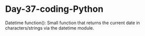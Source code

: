 # Day-37-coding-Python
Datetime function(): Small function that returns the current date in characters/strings via the datetime module.
